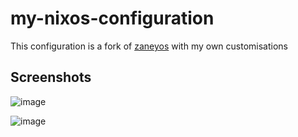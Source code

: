 # my-nixos-configuration
This configuration is a fork of [zaneyos](https://gitlab.com/Zaney/zaneyos/-/tree/stable-2.1?ref_type=heads) with my own customisations

## Screenshots
![image](https://github.com/Ate329/my-nixos-configuration/assets/74974216/0cc9a446-1d58-4b79-8291-e88bb13953d7)

![image](https://github.com/Ate329/my-nixos-configuration/assets/74974216/cc801957-5c31-4028-a4b6-8bffb35e9225)
